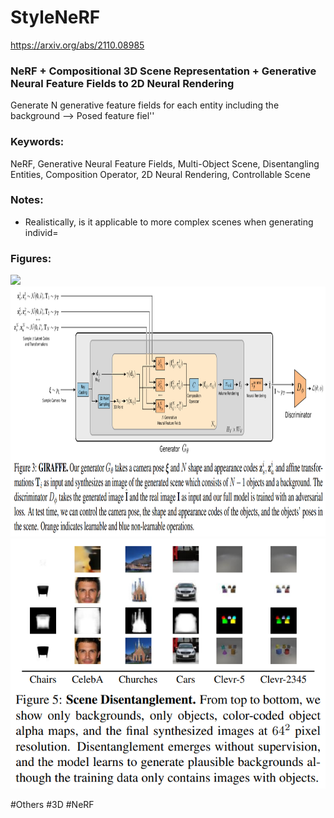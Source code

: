 # StyleNeRF
https://arxiv.org/abs/2110.08985
### NeRF + Compositional 3D Scene Representation + Generative Neural Feature Fields to 2D Neural Rendering 
Generate N generative feature fields for each entity including the background --> Posed feature fiel''

### Keywords:
NeRF, Generative Neural Feature Fields, Multi-Object Scene, Disentangling Entities, Composition Operator, 2D Neural Rendering, Controllable Scene

### Notes:
- Realistically, is it applicable to more complex scenes when generating individ=

### Figures:
<p float="left">
  <img src="https://github.com/laphisboy/ml-papers/blob/main/figures/StyleNeRF_fig1.PNG" height="400">
  <img src="https://github.com/laphisboy/ml-papers/blob/main/figures/GIRAFFE_fig3.PNG" height="400">
  <img src="https://github.com/laphisboy/ml-papers/blob/main/figures/GIRAFFE_fig5.PNG" height="400">
</p>

#Others #3D #NeRF
 
